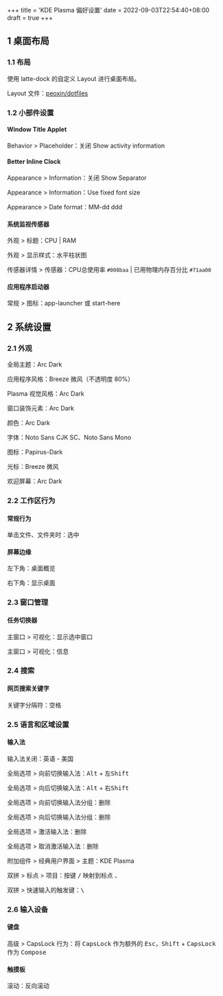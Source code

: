 +++
title = 'KDE Plasma 偏好设置'
date = 2022-09-03T22:54:40+08:00
draft = true
+++

## 1 桌面布局

### 1.1 布局

使用 latte-dock 的自定义 Layout 进行桌面布局。

Layout 文件：[peoxin/dotfiles](https://github.com/peoxin/dotfiles)

### 1.2 小部件设置

#### Window Title Applet

Behavior > Placeholder：关闭 Show activity information

#### Better Inline Clock

Appearance > Information：关闭 Show Separator

Appearance > Information：Use fixed font size

Appearance > Date format：MM-dd ddd

#### 系统监视传感器

外观 > 标题：CPU | RAM

外观 > 显示样式：水平柱状图

传感器详情 > 传感器：CPU总使用率 `#008baa` | 已用物理内存百分比 `#71aa00`

#### 应用程序启动器

常规 > 图标：app-launcher 或 start-here

## 2 系统设置

### 2.1 外观

全局主题：Arc Dark

应用程序风格：Breeze 微风（不透明度 80%）

Plasma 视觉风格：Arc Dark

窗口装饰元素：Arc Dark

颜色：Arc Dark

字体：Noto Sans CJK SC、Noto Sans Mono

图标：Papirus-Dark

光标：Breeze 微风

欢迎屏幕：Arc Dark

### 2.2 工作区行为

#### 常规行为

单击文件、文件夹时：选中

#### 屏幕边缘

左下角：桌面概览

右下角：显示桌面

### 2.3 窗口管理

#### 任务切换器

主窗口 > 可视化：显示选中窗口

主窗口 > 可视化：信息

### 2.4 搜索

#### 网页搜索关键字

关键字分隔符：空格

### 2.5 语言和区域设置

#### 输入法

输入法关闭：英语 - 美国

全局选项 > 向前切换输入法：<kbd>Alt</kbd> + <kbd>左Shift</kbd>

全局选项 > 向后切换输入法：<kbd>Alt</kbd> + <kbd>右Shift</kbd>

全局选项 > 向前切换输入法分组：删除

全局选项 > 向后切换输入法分组：删除

全局选项 > 激活输入法：删除

全局选项 > 取消激活输入法：删除

附加组件 > 经典用户界面 > 主题：KDE Plasma

双拼 > 标点 > 项目：按键 <kbd>/</kbd> 映射到标点 <kbd>、</kbd>

双拼 > 快速输入的触发键：<kbd>\\</kbd>

### 2.6 输入设备

#### 键盘

高级 > CapsLock 行为：将 <kbd>CapsLock</kbd> 作为额外的 <kbd>Esc</kbd>，<kbd>Shift</kbd> + <kbd>CapsLock</kbd> 作为 <kbd>Compose</kbd>

#### 触摸板

滚动：反向滚动